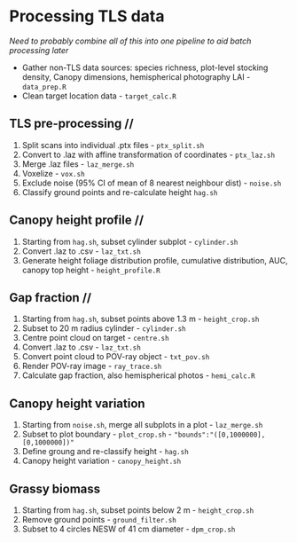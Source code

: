 # Processing TLS data

_Need to probably combine all of this into one pipeline to aid batch processing later_

* Gather non-TLS data sources: species richness, plot-level stocking density, Canopy dimensions, hemispherical photography LAI - `data_prep.R`
* Clean target location data - `target_calc.R`

## TLS pre-processing //

1. Split scans into individual .ptx files - `ptx_split.sh`
2. Convert to .laz with affine transformation of coordinates - `ptx_laz.sh`
3. Merge .laz files - `laz_merge.sh`
4. Voxelize - `vox.sh`
5. Exclude noise (95% CI of mean of 8 nearest neighbour dist) - `noise.sh` 
6. Classify ground points and re-calculate height `hag.sh`

## Canopy height profile //

1. Starting from `hag.sh`, subset cylinder subplot - `cylinder.sh`
2. Convert .laz to .csv - `laz_txt.sh`
3. Generate height foliage distribution profile, cumulative distribution, AUC, canopy top height - `height_profile.R`

## Gap fraction //

1. Starting from `hag.sh`, subset points above 1.3 m - `height_crop.sh`
2. Subset to 20 m radius cylinder - `cylinder.sh`
2. Centre point cloud on target - `centre.sh`
3. Convert .laz to .csv - `laz_txt.sh`
4. Convert point cloud to POV-ray object - `txt_pov.sh`
5. Render POV-ray image - `ray_trace.sh`
6. Calculate gap fraction, also hemispherical photos - `hemi_calc.R` 

## Canopy height variation 

1. Starting from `noise.sh`, merge all subplots in a plot - `laz_merge.sh`
2. Subset to plot boundary - `plot_crop.sh` - `"bounds":"([0,1000000],[0,1000000])"`
2. Define groung and re-classify height - `hag.sh`
3. Canopy height variation - `canopy_height.sh`

## Grassy biomass 

1. Starting from `hag.sh`, subset points below 2 m - `height_crop.sh`
2. Remove ground points - `ground_filter.sh`
3. Subset to 4 circles NESW of 41 cm diameter - `dpm_crop.sh`

